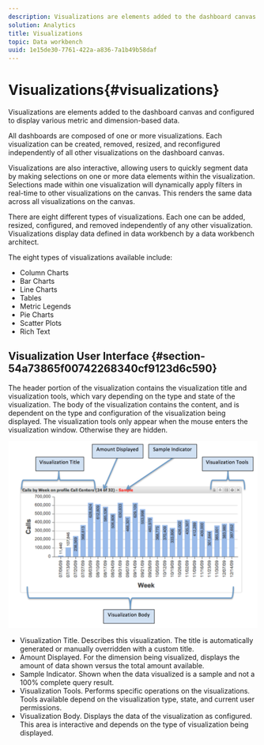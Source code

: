 ```yaml
---
description: Visualizations are elements added to the dashboard canvas and configured to display various metric and dimension-based data.
solution: Analytics
title: Visualizations
topic: Data workbench
uuid: 1e15de30-7761-422a-a836-7a1b49b58daf
---
```


# Visualizations{#visualizations}

Visualizations are elements added to the dashboard canvas and configured to display various metric and dimension-based data.

All dashboards are composed of one or more visualizations. Each visualization can be created, removed, resized, and reconfigured independently of all other visualizations on the dashboard canvas.

Visualizations are also interactive, allowing users to quickly segment data by making selections on one or more data elements within the visualization. Selections made within one visualization will dynamically apply filters in real-time to other visualizations on the canvas. This renders the same data across all visualizations on the canvas.

There are eight different types of visualizations. Each one can be added, resized, configured, and removed independently of any other visualization. Visualizations display data defined in data workbench by a data workbench architect.

The eight types of visualizations available include:

* Column Charts 
* Bar Charts 
* Line Charts 
* Tables 
* Metric Legends 
* Pie Charts 
* Scatter Plots 
* Rich Text

## Visualization User Interface {#section-54a73865f00742268340cf9123d6c590}

The header portion of the visualization contains the visualization title and visualization tools, which vary depending on the type and state of the visualization. The body of the visualization contains the content, and is dependent on the type and configuration of the visualization being displayed. The visualization tools only appear when the mouse enters the visualization window. Otherwise they are hidden.

![](assets/visualization.png)

* Visualization Title. Describes this visualization. The title is automatically generated or manually overridden with a custom title. 
* Amount Displayed. For the dimension being visualized, displays the amount of data shown versus the total amount available. 
* Sample Indicator. Shown when the data visualized is a sample and not a 100% complete query result. 
* Visualization Tools. Performs specific operations on the visualizations. Tools available depend on the visualization type, state, and current user permissions. 
* Visualization Body. Displays the data of the visualization as configured. This area is interactive and depends on the type of visualization being displayed.

